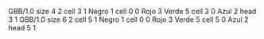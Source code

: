 <gs-board without-header> GBB/1.0
size 4 2
cell 3 1 Negro 1 
cell 0 0 Rojo 3 Verde 5 
cell 3 0 Azul 2 
head 3 1
 </gs-board>
<gs-board without-header> GBB/1.0
size 6 2
cell 5 1 Negro 1 
cell 0 0 Rojo 3 Verde 5 
cell 5 0 Azul 2 
head 5 1 </gs-board>